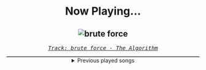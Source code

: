 <div align="center"> 
<h1>Now Playing...</h1>

![brute force](https://i.scdn.co/image/ab67616d00001e029ea19f163bcf1986d37439fa)
--
_<samp><a href="https://open.spotify.com/track/6HEXrxUQyGHj48PLi1ei0w">Track: brute force - The Algorithm</a></samp>_

<div style="border: 1px #4B5054 solid"></div>
<details>
  <summary>
    Previous played songs
  </summary>
  <table>
    <thead>
      <tr>
        <th>
          Artist
        </th>
        <th>
          Song
        </th>
        <th>
          Link
        </th>
      </tr>
    </thead>
    <tbody>
      <tr><td>The Algorithm</td><td>brute force</td><td><a href="https://open.spotify.com/track/6HEXrxUQyGHj48PLi1ei0w">https://open.spotify.com/track/6HEXrxUQyGHj48PLi1ei0w</a></td></tr><tr><td>The Algorithm</td><td>Cluster</td><td><a href="https://open.spotify.com/track/2VhWlMFLMfOCN4MMVVHDCB">https://open.spotify.com/track/2VhWlMFLMfOCN4MMVVHDCB</a></td></tr><tr><td>The Algorithm</td><td>Fragmentation - Extra Terra Remix</td><td><a href="https://open.spotify.com/track/21RJT7bLRzkbLwjBZybXoT">https://open.spotify.com/track/21RJT7bLRzkbLwjBZybXoT</a></td></tr><tr><td>The Algorithm</td><td>_MOS</td><td><a href="https://open.spotify.com/track/3zT8CjlR32FLJSLoxnEOY3">https://open.spotify.com/track/3zT8CjlR32FLJSLoxnEOY3</a></td></tr><tr><td>The Algorithm</td><td>Lost Frequencies</td><td><a href="https://open.spotify.com/track/3NYkYOcEWgoeGkBf8RawZP">https://open.spotify.com/track/3NYkYOcEWgoeGkBf8RawZP</a></td></tr><tr><td>The Algorithm</td><td>Decompilation</td><td><a href="https://open.spotify.com/track/7CrAk5H7nWgwXzVrkwyWHh">https://open.spotify.com/track/7CrAk5H7nWgwXzVrkwyWHh</a></td></tr><tr><td>The Algorithm</td><td>Decompilation</td><td><a href="https://open.spotify.com/track/7CrAk5H7nWgwXzVrkwyWHh">https://open.spotify.com/track/7CrAk5H7nWgwXzVrkwyWHh</a></td></tr><tr><td>Jordan Feliz</td><td>Beloved</td><td><a href="https://open.spotify.com/track/0PT7AYi17BlmeOdfQAwgGX">https://open.spotify.com/track/0PT7AYi17BlmeOdfQAwgGX</a></td></tr><tr><td>Jordan Feliz</td><td>Changed</td><td><a href="https://open.spotify.com/track/6GzdPnUPONHWFyUSRwN0QB">https://open.spotify.com/track/6GzdPnUPONHWFyUSRwN0QB</a></td></tr><tr><td>Bad Omens</td><td>Careful What You Wish For</td><td><a href="https://open.spotify.com/track/1SJYdl77lXLeonhgh7oLCj">https://open.spotify.com/track/1SJYdl77lXLeonhgh7oLCj</a></td></tr><tr><td>Bad Omens</td><td>Nowhere To Go</td><td><a href="https://open.spotify.com/track/4TzGD5Pryq8DTjv5QRuJaW">https://open.spotify.com/track/4TzGD5Pryq8DTjv5QRuJaW</a></td></tr><tr><td>Bad Omens</td><td>THE DEATH OF PEACE OF MIND</td><td><a href="https://open.spotify.com/track/6tRneEcItwpSxBtqgem5Dr">https://open.spotify.com/track/6tRneEcItwpSxBtqgem5Dr</a></td></tr><tr><td>Motionless In White</td><td>We Become The Night</td><td><a href="https://open.spotify.com/track/3Wqksj2gO4wcxWMwjAZ8AE">https://open.spotify.com/track/3Wqksj2gO4wcxWMwjAZ8AE</a></td></tr><tr><td>Motionless In White</td><td>Scoring The End Of The World (feat. Mick Gordon)</td><td><a href="https://open.spotify.com/track/0Tkgl0sQyr6QO0IGmS8aa5">https://open.spotify.com/track/0Tkgl0sQyr6QO0IGmS8aa5</a></td></tr><tr><td>Anbu Monastir</td><td>Dattebayo</td><td><a href="https://open.spotify.com/track/0fVgS14RhyOpQ5oGuoHbE0">https://open.spotify.com/track/0fVgS14RhyOpQ5oGuoHbE0</a></td></tr><tr><td>Anbu Monastir</td><td>Madara Uchiha Origin</td><td><a href="https://open.spotify.com/track/3otEUEkrLWszdsW8Ppi7In">https://open.spotify.com/track/3otEUEkrLWszdsW8Ppi7In</a></td></tr><tr><td>Animetrix</td><td>Episch</td><td><a href="https://open.spotify.com/track/0BEq9q3XmPd4N8RRHwhi3L">https://open.spotify.com/track/0BEq9q3XmPd4N8RRHwhi3L</a></td></tr><tr><td>Anbu Monastir</td><td>Akatsuki Cypher</td><td><a href="https://open.spotify.com/track/7AV11Hq9Z1mF5RPR9Ikpw6">https://open.spotify.com/track/7AV11Hq9Z1mF5RPR9Ikpw6</a></td></tr><tr><td>Anbu Monastir</td><td>Hokage Cypher</td><td><a href="https://open.spotify.com/track/5hGU5YvNezwlFFLUg8VKtG">https://open.spotify.com/track/5hGU5YvNezwlFFLUg8VKtG</a></td></tr><tr><td>Anbu Monastir</td><td>Akatsuki Cypher</td><td><a href="https://open.spotify.com/track/7AV11Hq9Z1mF5RPR9Ikpw6">https://open.spotify.com/track/7AV11Hq9Z1mF5RPR9Ikpw6</a></td></tr>
    </tbody>
  </table>
</details>

</div>
